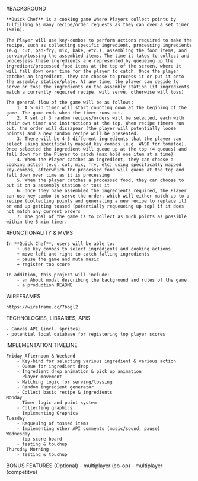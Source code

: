 #BACKGROUND

    **Quick Chef** is a cooking game where Players collect points by fulfilling as many recipe/order requests as they can over a set timer (5min).

    The Player will use key-combos to perform actions required to make the recipe, such as collecting specific ingredient, processing ingredients (e.g. cut, pan-fry, mix, bake, etc.), assembling the food items, and serving/tossing the assembled items. The time it takes to collect and processess these ingredients are represented by queueing up the ingredient/processed food items at the top of the screen, where it will fall down over time for the player to catch. Once the player catches an ingredient, they can choose to process it or put it onto the assembly station/plate. At any time, the player can decide to serve or toss the ingredients on the assembly station (if ingredients match a currently required recipe, will serve, otherwise will toss)
    
    The general flow of the game will be as follows:
        1. A 5 min timer will start counting down at the begining of the game. The game ends when the timer runs out.
        2. A set of 3 random recipes/orders will be selected, each with their own timer and instructions at the top. When recipe timers run out, the order will dissapear (the player will potentially loose points) and a new random recipe will be presented.
        3. There will be 4-5 different ingredients that the player can select using specifically mapped key combos (e.g. WASD for tomatoe). Once selected the ingredient will queue up at the top (4 queues) and fall down for the Player to catch (max hold one item at a time)
        4. When the Player catches an ingredient, they can choose a cooking action (e.g. cut, mix, fry, etc) using specifically mapped key-combos, afterwhich the processed food will queue at the top and fall down over time as it is processing
        5. When the player catches a processed food, they can choose to put it on a assembly station or toss it
        6. Once they have assembled the ingredients required, the Player can use key-combo to serve the order, which will either match up to a recipe (collecting points and generating a new recipe to replace it) or end up getting tossed (potentially requeueing up top) if it does not match any current orders
        7. The goal of the game is to collect as much points as possible within the 5 min timer.


#FUNCTIONALITY & MVPS

    In **Quick Chef**, users will be able to:
        + use key combos to select ingredients and cooking actions
        + move left and right to catch falling ingredients
        + pause the game and mute music
        + register top score

    In addition, this project will include:
        - an About modal describing the background and rules of the game
        - a production README


WIREFRAMES

    https://wireframe.cc/7bogl2


TECHNOLOGIES, LIBRARIES, APIS

    - Canvas API (incl. sprites)
    - potential local database for registering top player scores


IMPLEMENTATION TIMELINE

    Friday Afternoon & Weekend
        - Key-bind for selecting various ingredient & various action
        - Queue for ingredient drop
        - Ingredient drop animation & pick up animation
        - Player movement
        - Matching logic for serving/tossing
        - Random ingredient generator
        - Collect basic recipe & ingredients
    Monday
        - Timer logic and point system
        - Collecting graphics
        - Implementing Graphics
    Tuesday
        - Requeuing of tossed items
        - Implementing other API comments (music/sound, pause)
    Wednesday
        - top score board
        - testing & touchup
    Thursday Morning
        - testing & touchup

BONUS FEATURES (Optional)
    - multiplayer (co-op)
    - multiplayer (competitve)
